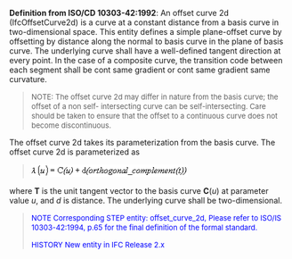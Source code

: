 ﻿**Definition from ISO/CD 10303-42:1992**: An offset curve 2d (IfcOffsetCurve2d) is a curve at a constant distance from a basis curve in two-dimensional space. This entity defines a simple plane-offset curve by offsetting by distance along the normal to basis curve in the plane of basis curve. The underlying curve shall have a well-defined tangent direction at every point. In the case of a composite curve, the transition code between each segment shall be cont same gradient or cont same gradient same curvature.

> <font size="-1">NOTE: The offset curve 2d may differ in nature from
		  the basis curve; the offset of a non self- intersecting curve can be
		  self-intersecting. Care should be taken to ensure that the offset to a
		  continuous curve does not become discontinuous.</font>
>

The offset curve 2d takes its parameterization from the basis curve. The offset curve 2d is parameterized as

> ![Math](../../../../../../figures/ifcoffsetcurve2d-math1.gif)
>

where **T** is the unit tangent vector to the basis curve **C**(_u_) at parameter value _u_, and _d_ is distance. The underlying curve shall be two-dimensional.

> <font size="-1" color="#0000FF">NOTE Corresponding STEP entity:
		  offset_curve_2d, Please refer to ISO/IS 10303-42:1994, p.65 for the final
		  definition of the formal standard. </font>
> 
> <font size="-1" color="#0000FF">HISTORY New entity in IFC Release 2.x
		  </font>
>